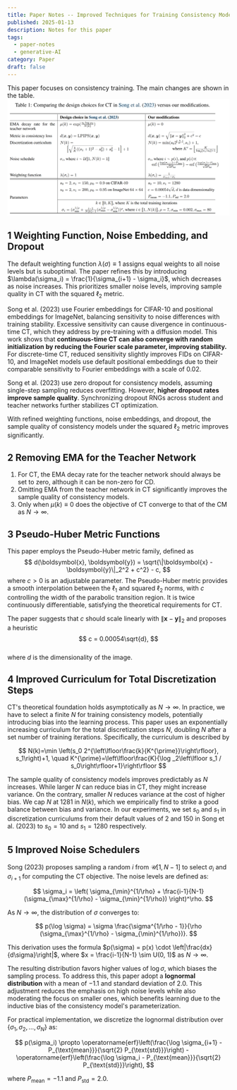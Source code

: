 ```yaml
---
title: Paper Notes -- Improved Techniques for Training Consistency Models
published: 2025-01-13
description: Notes for this paper
tags:
  - paper-notes
  - generative-AI
category: Paper
draft: false
---
```

This paper focuses on consistency training. The main changes are shown in the table.
![Improved Techniques](./images/improved_cm.png)
## 1 Weighting Function, Noise Embedding, and Dropout

The default weighting function $\lambda(\sigma) \equiv 1$ assigns equal weights to all noise levels but is suboptimal. The paper refines this by introducing $\lambda(\sigma_i) = \frac{1}{\sigma_{i+1} - \sigma_i}$, which decreases as noise increases. This prioritizes smaller noise levels, improving sample quality in CT with the squared $\ell_2$ metric.

Song et al. (2023) use Fourier embeddings for CIFAR-10 and positional embeddings for ImageNet, balancing sensitivity to noise differences with training stability. Excessive sensitivity can cause divergence in continuous-time CT, which they address by pre-training with a diffusion model. This work shows that **continuous-time CT can also converge with random initialization by reducing the Fourier scale parameter, improving stability.** For discrete-time CT, reduced sensitivity slightly improves FIDs on CIFAR-10, and ImageNet models use default positional embeddings due to their comparable sensitivity to Fourier embeddings with a scale of 0.02.

Song et al. (2023) use zero dropout for consistency models, assuming single-step sampling reduces overfitting. However, **higher dropout rates improve sample quality**. Synchronizing dropout RNGs across student and teacher networks further stabilizes CT optimization.

With refined weighting functions, noise embeddings, and dropout, the sample quality of consistency models under the squared $\ell_2$ metric improves significantly.

## 2 Removing EMA for the Teacher Network
1. For CT, the EMA decay rate for the teacher network should always be set to zero, although it can be non-zero for CD. 
2. Omitting EMA from the teacher network in CT significantly improves the sample quality of consistency models.
3. Only when $\mu(k) \equiv 0$ does the objective of CT converge to that of the CM as $N \to \infty$.

## 3 Pseudo-Huber Metric Functions

This paper employs the Pseudo-Huber metric family, defined as  
$$  
d(\boldsymbol{x}, \boldsymbol{y}) = \sqrt{\|\boldsymbol{x} - \boldsymbol{y}\|_2^2 + c^2} - c,  
$$ 
where $c > 0$ is an adjustable parameter. The Pseudo-Huber metric provides a smooth interpolation between the $\ell_1$ and squared $\ell_2$ norms, with $c$ controlling the width of the parabolic transition region. It is twice continuously differentiable, satisfying the theoretical requirements for CT.

The paper suggests that $c$ should scale linearly with $\|\boldsymbol{x} - \boldsymbol{y}\|_2$ and proposes a heuristic  
$$  
c = 0.00054\sqrt{d},  
$$  
where $d$ is the dimensionality of the image.

## 4 Improved Curriculum for Total Discretization Steps

CT's theoretical foundation holds asymptotically as $N \rightarrow \infty$. In practice, we have to select a finite $N$ for training consistency models, potentially introducing bias into the learning process. This paper uses an exponentially increasing curriculum for the total discretization steps $N$, doubling $N$ after a set number of training iterations. Specifically, the curriculum is described by

$$
N(k)=\min \left(s_0 2^{\left\lfloor\frac{k}{K^{\prime}}\right\rfloor}, s_1\right)+1, \quad K^{\prime}=\left\lfloor\frac{K}{\log _2\left\lfloor s_1 / s_0\right\rfloor+1}\right\rfloor
$$

 The sample quality of consistency models improves predictably as $N$ increases. While larger $N$ can reduce bias in CT, they might increase variance. On the contrary, smaller $N$ reduces variance at the cost of higher bias. We cap $N$ at 1281 in $N(k)$, which we empirically find to strike a good balance between bias and variance. In our experiments, we set $s_0$ and $s_1$ in discretization curriculums from their default values of 2 and 150 in Song et al. (2023) to $s_0=10$ and $s_1=1280$ respectively.
## 5 Improved Noise Schedulers

Song (2023) proposes sampling a random $i$ from $\mathcal{U}[1, N-1]$ to select $\sigma_i$ and $\sigma_{i+1}$ for computing the CT objective. The noise levels are defined as:

$$
\sigma_i = \left( \sigma_{\min}^{1/\rho} + \frac{i-1}{N-1} (\sigma_{\max}^{1/\rho} - \sigma_{\min}^{1/\rho}) \right)^\rho.
$$

As $N \to \infty$, the distribution of $\sigma$ converges to:

$$
p(\log \sigma) = \sigma \frac{\sigma^{1/\rho - 1}}{\rho (\sigma_{\max}^{1/\rho} - \sigma_{\min}^{1/\rho})}.
$$

This derivation uses the formula $p(\sigma) = p(x) \cdot \left|\frac{dx}{d\sigma}\right|$, where $x = \frac{i-1}{N-1} \sim U(0, 1)$ as $N \to \infty$.

The resulting distribution favors higher values of $\log \sigma$, which biases the sampling process. To address this, this paper adopt a **lognormal distribution** with a mean of $-1.1$ and standard deviation of $2.0$. This adjustment reduces the emphasis on high noise levels while also moderating the focus on smaller ones, which benefits learning due to the inductive bias of the consistency model's parameterization.

For practical implementation, we discretize the lognormal distribution over $\{\sigma_1, \sigma_2, \ldots, \sigma_N\}$ as:

$$
p(\sigma_i) \propto \operatorname{erf}\left(\frac{\log \sigma_{i+1} - P_{\text{mean}}}{\sqrt{2} P_{\text{std}}}\right) - \operatorname{erf}\left(\frac{\log \sigma_i - P_{\text{mean}}}{\sqrt{2} P_{\text{std}}}\right),
$$

where $P_{\text{mean}} = -1.1$ and $P_{\text{std}} = 2.0$. 
